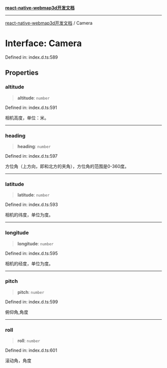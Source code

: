 [**react-native-webmap3d开发文档**](../README.md)

***

[react-native-webmap3d开发文档](../globals.md) / Camera

# Interface: Camera

Defined in: index.d.ts:589

## Properties

### altitude

> **altitude**: `number`

Defined in: index.d.ts:591

相机高度，单位：米。

***

### heading

> **heading**: `number`

Defined in: index.d.ts:597

方位角（上方向，即和北方的夹角），方位角的范围是0-360度。

***

### latitude

> **latitude**: `number`

Defined in: index.d.ts:593

相机的纬度，单位为度。

***

### longitude

> **longitude**: `number`

Defined in: index.d.ts:595

相机的经度，单位为度。

***

### pitch

> **pitch**: `number`

Defined in: index.d.ts:599

俯仰角,角度

***

### roll

> **roll**: `number`

Defined in: index.d.ts:601

滚动角，角度
